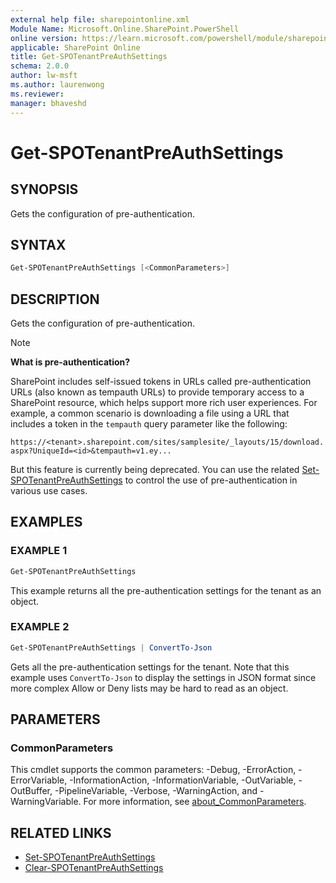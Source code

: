 ```yaml
---
external help file: sharepointonline.xml
Module Name: Microsoft.Online.SharePoint.PowerShell
online version: https://learn.microsoft.com/powershell/module/sharepoint-online/get-spotenantpreauthsettings
applicable: SharePoint Online
title: Get-SPOTenantPreAuthSettings
schema: 2.0.0
author: lw-msft
ms.author: laurenwong
ms.reviewer:
manager: bhaveshd
---
```


# Get-SPOTenantPreAuthSettings

## SYNOPSIS

Gets the configuration of pre-authentication.

## SYNTAX

```powershell
Get-SPOTenantPreAuthSettings [<CommonParameters>]
```

## DESCRIPTION

Gets the configuration of pre-authentication.

> [!NOTE]
> **What is pre-authentication?**
>
> SharePoint includes self-issued tokens in URLs called pre-authentication URLs (also known as tempauth URLs) to provide temporary access to a SharePoint resource, which helps support more rich user experiences. For example, a common scenario is downloading a file using a URL that includes a token in the `tempauth` query parameter like the following:
>
> `https://<tenant>.sharepoint.com/sites/samplesite/_layouts/15/download.aspx?UniqueId=<id>&tempauth=v1.ey...`
>
> But this feature is currently being deprecated. You can use the related [Set-SPOTenantPreAuthSettings](Set-SPOTenantPreAuthSettings.md) to control the use of pre-authentication in various use cases.

## EXAMPLES

### EXAMPLE 1

```powershell
Get-SPOTenantPreAuthSettings
```

This example returns all the pre-authentication settings for the tenant as an object.

### EXAMPLE 2

```powershell
Get-SPOTenantPreAuthSettings | ConvertTo-Json
```

Gets all the pre-authentication settings for the tenant. Note that this example uses `ConvertTo-Json` to display the settings in JSON format since more complex Allow or Deny lists may be hard to read as an object.

## PARAMETERS

### CommonParameters
This cmdlet supports the common parameters: -Debug, -ErrorAction, -ErrorVariable, -InformationAction, -InformationVariable, -OutVariable, -OutBuffer, -PipelineVariable, -Verbose, -WarningAction, and -WarningVariable. For more information, see [about_CommonParameters](http://go.microsoft.com/fwlink/?LinkID=113216).

## RELATED LINKS

- [Set-SPOTenantPreAuthSettings](Set-SPOTenantPreAuthSettings.md)
- [Clear-SPOTenantPreAuthSettings](Clear-SPOTenantPreAuthSettings.md)
